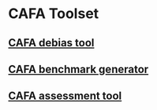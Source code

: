# CAFA Toolset
## [CAFA debias tool](https://github.com/Rinoahu/debias)
## [CAFA benchmark generator](https://github.com/nguyenngochuy91/CAFA_benchmark)
## [CAFA assessment tool](https://github.com/ashleyzhou972/CAFA_assessment_tool)
